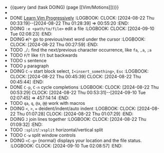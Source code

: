 - {{query (and (task DOING) (page [[Vim/Motions]]))}}
-
- DONE [Learn Vim Progressively](https://yannesposito.com/Scratch/en/blog/Learn-Vim-Progressively/)
  :LOGBOOK:
  CLOCK: [2024-08-22 Thu 00:33:19]--[2024-08-22 Thu 01:28:39] =>  00:55:20
  :END:
- DOING `:e <path/to/file>` edit a file
  :LOGBOOK:
  CLOCK: [2024-09-10 Tue 02:08:23]
  :END:
- DOING `#`/`*` go to previous/next word under the cursor
  :LOGBOOK:
  CLOCK: [2024-08-22 Thu 00:27:59]
  :END:
- TODO `,`/`;` find the next/previous character occurrence, like `fa`, `,a`, `;a`
- TODO `F`/`T` like `f`/`t` but backwards
- TODO `s` sentence
- TODO `p` paragraph
- DOING `C-v` start block select, `I<insert_something>`, `Esc`
  :LOGBOOK:
  CLOCK: [2024-08-22 Thu 00:45:39]
  CLOCK: [2024-08-22 Thu 00:45:44]
  :END:
- DONE `C-p`, `C-n` cycle completions
  :LOGBOOK:
  CLOCK: [2024-08-22 Thu 00:53:29]
  CLOCK: [2024-08-22 Thu 00:53:31]--[2024-09-10 Tue 02:07:45] =>  457:14:14
  :END:
- TODO `qa`, `q`, `@a`, `@@` work with macros
- DOING `<`, `>`, `=` deident/indent/auto indent
  :LOGBOOK:
  CLOCK: [2024-08-22 Thu 01:07:28]
  CLOCK: [2024-08-22 Thu 01:07:29]
  :END:
- DOING `J` join lines together
  :LOGBOOK:
  CLOCK: [2024-08-22 Thu 01:09:32]
  :END:
- TODO `:split`/`:vsplit` horizontal/vertical split
- TODO `C-w` split window controls
- DOING `<C-g>` {normal} displays your location and the file status.
  :LOGBOOK:
  CLOCK: [2024-09-10 Tue 02:08:57]
  :END: